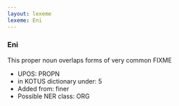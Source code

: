 ```yaml
---
layout: lexeme
lexeme: Eni
---
```


###  Eni

This proper noun overlaps forms of very common FIXME
* UPOS:  PROPN
* in KOTUS dictionary under:  5
* Added from:  finer
* Possible NER class:  ORG


